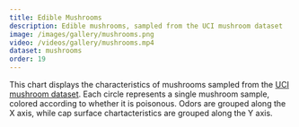 ```yaml
---
title: Edible Mushrooms
description: Edible mushrooms, sampled from the UCI mushroom dataset
image: /images/gallery/mushrooms.png
video: /videos/gallery/mushrooms.mp4
dataset: mushrooms
order: 19
---
```


This chart displays the characteristics of mushrooms sampled from the [UCI mushroom dataset](https://archive.ics.uci.edu/ml/datasets/Mushroom).
Each circle represents a single mushroom sample, colored according to whether it is poisonous. Odors are grouped along the X axis, while cap surface chartacteristics are grouped along the Y axis.